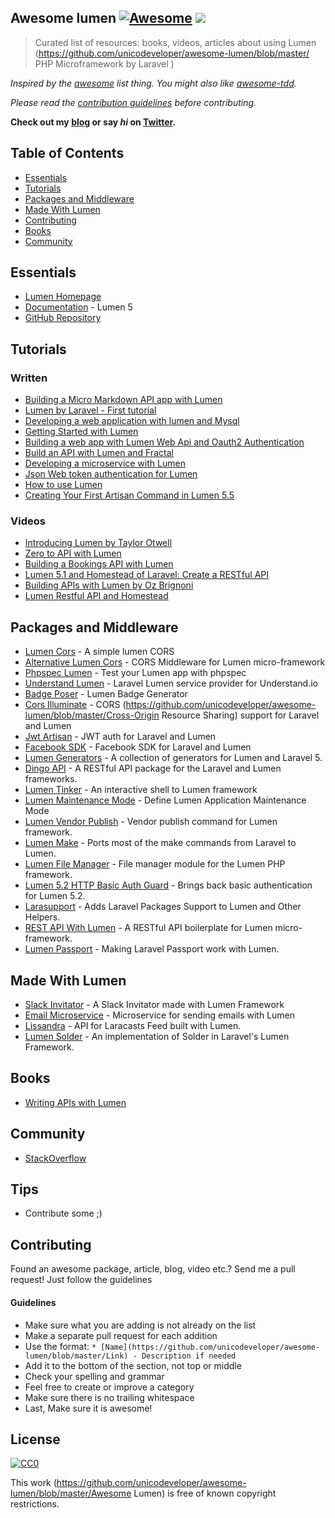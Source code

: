 ## Awesome lumen [![Awesome](https://cdn.rawgit.com/sindresorhus/awesome/d7305f38d29fed78fa85652e3a63e154dd8e8829/media/badge.svg)](https://github.com/sindresorhus/awesome) ![](https://img.shields.io/badge/unicodeveloper-approved-brightgreen.svg)

> Curated list of resources: books, videos, articles about using Lumen (https://github.com/unicodeveloper/awesome-lumen/blob/master/ PHP Microframework by Laravel )

*Inspired by the [awesome](https://github.com/sindresorhus/awesome) list thing. You might also like [awesome-tdd](https://github.com/unicodeveloper/awesome-tdd).*

*Please read the [contribution guidelines](#guidelines) before contributing.*

**Check out my [blog](https://goodheads.io) or say *hi* on [Twitter](https://twitter.com/unicodeveloper).**

## Table of Contents

- [Essentials](#essentials)
- [Tutorials](#tutorials)
- [Packages and Middleware](#packages-and-middleware)
- [Made With Lumen](#made-with-lumen)
- [Contributing](#contributing)
- [Books](#books)
- [Community](#community)

## Essentials
* [Lumen Homepage](https://lumen.laravel.com/)
* [Documentation](https://lumen.laravel.com/docs/5.2) - Lumen 5
* [GitHub Repository](https://github.com/laravel/lumen)


## Tutorials

### Written
* [Building a Micro Markdown API app with Lumen](http://www.sitepoint.com/building-micro-markdown-api-app-lumen/)
* [Lumen by Laravel - First tutorial](https://www.codetutorial.io/lumen-first-tutorial/)
* [Developing a web application with lumen and Mysql](http://loige.co/developing-a-web-application-with-lumen-and-mysql/)
* [Getting Started with Lumen](http://wern-ancheta.com/blog/2015/05/09/getting-started-with-lumen/)
* [Building a web app with Lumen Web Api and Oauth2 Authentication ](http://esbenp.github.io/2015/05/26/lumen-web-api-oauth-2-authentication/)
* [Build an API with Lumen and Fractal](http://laravelista.com/build-an-api-with-lumen-and-fractal/)
* [Developing a microservice with Lumen](http://goodheads.io/2015/06/19/developing-a-micro-service-with-lumen/)
* [Json Web token authentication for Lumen](https://laravelista.com/posts/json-web-token-authentication-for-lumen)
* [How to use Lumen](http://codelution.com/resource/framework/how-to-use-lumen-by-laravel/)
* [Creating Your First Artisan Command in Lumen 5.5](https://www.codementor.io/seyiadeleke42/creating-your-first-artisan-command-in-lumen-5-5-cvi59gmgl)

### Videos
* [Introducing Lumen by Taylor Otwell](https://laracasts.com/lessons/introducing-lumen)
* [Zero to API with Lumen](https://www.youtube.com/watch?v=ZetUes4lygA)
* [Building a Bookings API with Lumen](https://www.youtube.com/watch?v=oENnw5BxKvA)
* [Lumen 5.1 and Homestead of Laravel: Create a RESTful API](https://www.youtube.com/watch?v=BV7rmvPJZQk)
* [Building APIs with Lumen by Oz Brignoni](https://www.youtube.com/watch?v=br2O_WDXaKk)
* [Lumen Restful API and Homestead](https://www.udemy.com/lumen-restful-api-and-homestead-for-lumen-by-laravel-and-php/)


## Packages and Middleware
* [Lumen Cors](https://github.com/vluzrmos/lumen-cors) - A simple lumen CORS
* [Alternative Lumen Cors](https://github.com/palanik/lumen-cors) - CORS Middleware for Lumen micro-framework
* [Phpspec Lumen](https://github.com/pmartelletti/phpspec-lumen) - Test your Lumen app with phpspec
* [Understand Lumen](https://github.com/understand/understand-lumen) - Laravel Lumen service provider for Understand.io
* [Badge Poser](https://github.com/vluzrmos/laravel-badge-poser) - Lumen Badge Generator
* [Cors Illuminate](https://github.com/neomerx/cors-illuminate) - CORS (https://github.com/unicodeveloper/awesome-lumen/blob/master/Cross-Origin Resource Sharing) support for Laravel and Lumen
* [Jwt Artisan](https://github.com/generationtux/jwt-artisan) - JWT auth for Laravel and Lumen
* [Facebook SDK](https://github.com/SammyK/LaravelFacebookSdk) - Facebook SDK for Laravel and Lumen
* [Lumen Generators](https://github.com/webNeat/lumen-generators) - A collection of generators for Lumen and Laravel 5.
* [Dingo API](https://github.com/dingo/api) - A RESTful API package for the Laravel and Lumen frameworks.
* [Lumen Tinker](https://github.com/vluzrmos/lumen-tinker) - An interactive shell to Lumen framework
* [Lumen Maintenance Mode](https://github.com/rdehnhardt/lumen-maintenance-mode) - Define Lumen Application Maintenance Mode
* [Lumen Vendor Publish](https://github.com/laravelista/lumen-vendor-publish) - Vendor publish command for Lumen framework.
* [Lumen Make](https://github.com/michaelbonds/lumen-make) - Ports most of the make commands from Laravel to Lumen. 
* [Lumen File Manager](https://github.com/nordsoftware/lumen-file-manager) - File manager module for the Lumen PHP framework.
* [Lumen 5.2 HTTP Basic Auth Guard](https://github.com/arubacao/http-basic-auth-guard) - Brings back basic authentication for Lumen 5.2.
* [Larasupport](https://github.com/irazasyed/larasupport) - Adds Laravel Packages Support to Lumen and Other Helpers.
* [REST API With Lumen](https://github.com/hasib32/rest-api-with-lumen) - A RESTful API boilerplate for Lumen micro-framework.
* [Lumen Passport](https://github.com/dusterio/lumen-passport) - Making Laravel Passport work with Lumen.


## Made With Lumen
* [Slack Invitator](https://github.com/vluzrmos/lumen-slackin) - A Slack Invitator made with Lumen Framework
* [Email Microservice](https://github.com/rlacerda83/lumen-email-microservice) - Microservice for sending emails with Lumen
* [Lissandra](https://github.com/laravelista/Lissandra) - API for Laracasts Feed built with Lumen.
* [Lumen Solder](https://github.com/TechnicPack/LumenSolder) - An implementation of Solder in Laravel's Lumen Framework.


## Books
* [Writing APIs with Lumen](https://leanpub.com/lumen-apis)

## Community
* [StackOverflow](http://stackoverflow.com/questions/tagged/lumen)

## Tips
* Contribute some ;)


## Contributing
Found an awesome package, article, blog, video etc.? Send me a pull request! Just follow the guidelines

#### Guidelines

* Make sure what you are adding is not already on the list
* Make a separate pull request for each addition
* Use the format: `* [Name](https://github.com/unicodeveloper/awesome-lumen/blob/master/Link) - Description if needed`
* Add it to the bottom of the section, not top or middle
* Check your spelling and grammar
* Feel free to create or improve a category
* Make sure there is no trailing whitespace
* Last, Make sure it is awesome!


## License

[![CC0](https://i.creativecommons.org/p/zero/1.0/88x31.png)](https://creativecommons.org/publicdomain/zero/1.0/)

This work (https://github.com/unicodeveloper/awesome-lumen/blob/master/Awesome Lumen) is free of known copyright restrictions.